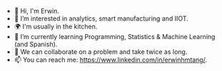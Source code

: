 - 👋 Hi, I'm Erwin.
- 👀 I’m interested in analytics, smart manufacturing and IIOT.
- 🌍 I'm usually in the kitchen.
- 🌱 I’m currently learning Programming, Statistics & Machine Learning (and Spanish).
- 💞️ We can collaborate on a problem and take twice as long.
- 📫 You can reach me: https://www.linkedin.com/in/erwinhmtang/.

<!---
ehmtang/ehmtang is a ✨ special ✨ repository because its `README.md` (this file) appears on your GitHub profile.
You can click the Preview link to take a look at your changes.
--->
